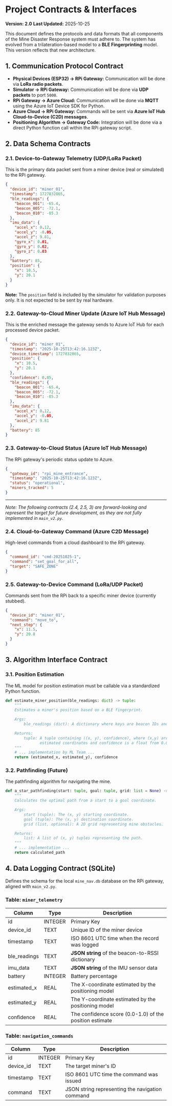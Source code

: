 # Project Contracts & Interfaces
**Version: 2.0**
**Last Updated:** 2025-10-25 

This document defines the protocols and data formats that all components of the Mine Disaster Response system must adhere to. The system has evolved from a trilateration-based model to a **BLE Fingerprinting** model. This version reflects that new architecture.

## 1. Communication Protocol Contract

-   **Physical Devices (ESP32) -> RPi Gateway:** Communication will be done via **LoRa radio packets**.
-   **Simulator -> RPi Gateway:** Communication will be done via **UDP packets** to port `5000`.
-   **RPi Gateway -> Azure Cloud:** Communication will be done via **MQTT** using the Azure IoT Device SDK for Python.
-   **Azure Cloud -> RPi Gateway:** Commands will be sent via **Azure IoT Hub Cloud-to-Device (C2D) messages**.
-   **Positioning Algorithm -> Gateway Code:** Integration will be done via a direct Python function call within the RPi gateway script.

## 2. Data Schema Contracts

### 2.1. Device-to-Gateway Telemetry (UDP/LoRa Packet)

This is the primary data packet sent from a miner device (real or simulated) to the RPi gateway.

```json
{
  "device_id": "miner_01",
  "timestamp": 1727832865,
  "ble_readings": {
    "beacon_001": -65.4,
    "beacon_005": -72.1,
    "beacon_010": -85.3
  },
  "imu_data": {
    "accel_x": 0.12,
    "accel_y": -0.05,
    "accel_z": 9.81,
    "gyro_x": 0.01,
    "gyro_y": 0.02,
    "gyro_z": 0.03
  },
  "battery": 85,
  "position": {
    "x": 10.5,
    "y": 20.1
  }
}
```
**Note:** The `position` field is included by the simulator for validation purposes only. It is not expected to be sent by real hardware.

### 2.2. Gateway-to-Cloud Miner Update (Azure IoT Hub Message)

This is the enriched message the gateway sends to Azure IoT Hub for each processed device packet.

```json
{
  "device_id": "miner_01",
  "timestamp": "2025-10-25T13:42:16.123Z",
  "device_timestamp": 1727832865,
  "position": {
    "x": 10.5,
    "y": 20.1
  },
  "confidence": 0.85,
  "ble_readings": {
    "beacon_001": -65.4,
    "beacon_005": -72.1,
    "beacon_010": -85.3
  },
  "imu_data": {
    "accel_x": 0.12,
    "accel_y": -0.05,
    "accel_z": 9.81
  },
  "battery": 85
}
```

### 2.3. Gateway-to-Cloud Status (Azure IoT Hub Message)

The RPi gateway's periodic status update to Azure.

```json
{
  "gateway_id": "rpi_mine_entrance",
  "timestamp": "2025-10-25T13:42:16.123Z",
  "status": "operational",
  "miners_tracked": 5
}
```
---
*Note: The following contracts (2.4, 2.5, 3) are forward-looking and represent the target for future development, as they are not fully implemented in `main_v2.py`.*
### 2.4. Cloud-to-Gateway Command (Azure C2D Message)

High-level commands from a cloud dashboard to the RPi gateway.

```json
{
  "command_id": "cmd-20251025-1",
  "command": "set_goal_for_all",
  "target": "SAFE_ZONE"
}
```

### 2.5. Gateway-to-Device Command (LoRa/UDP Packet)

Commands sent from the RPi back to a specific miner device (currently stubbed).

```json
{
  "device_id": "miner_01",
  "command": "move_to",
  "next_step": {
    "x": 11.5,
    "y": 20.8
  }
}
```

## 3. Algorithm Interface Contract

### 3.1. Position Estimation

The ML model for position estimation must be callable via a standardized Python function.

```python
def estimate_miner_position(ble_readings: dict) -> tuple:
    """
    Estimates a miner's position based on a BLE fingerprint.

    Args:
        ble_readings (dict): A dictionary where keys are beacon IDs and values are their RSSI.

    Returns:
        tuple: A tuple containing ((x, y), confidence), where (x,y) are the
               estimated coordinates and confidence is a float from 0.0 to 1.0.
    """
    # ... implementation by ML Team ...
    return (estimated_x, estimated_y), confidence
```

### 3.2. Pathfinding (Future)

The pathfinding algorithm for navigating the mine.

```python
def a_star_pathfinding(start: tuple, goal: tuple, grid: list = None) -> list:
    """
    Calculates the optimal path from a start to a goal coordinate.

    Args:
        start (tuple): The (x, y) starting coordinate.
        goal (tuple): The (x, y) destination coordinate.
        grid (list, optional): A 2D grid representing mine obstacles.

    Returns:
        list: A list of (x, y) tuples representing the path.
    """
    # ... implementation ...
    return calculated_path
```

## 4. Data Logging Contract (SQLite)

Defines the schema for the local `mine_nav.db` database on the RPi gateway, aligned with `main_v2.py`.

### Table: `miner_telemetry`

| Column | Type | Description |
|---|---|---|
| id | INTEGER | Primary Key |
| device_id | TEXT | Unique ID of the miner device |
| timestamp | TEXT | ISO 8601 UTC time when the record was logged |
| ble_readings | TEXT | **JSON string** of the beacon-to-RSSI dictionary |
| imu_data | TEXT | **JSON string** of the IMU sensor data |
| battery | INTEGER | Battery percentage |
| estimated_x | REAL | The X-coordinate estimated by the positioning model |
| estimated_y | REAL | The Y-coordinate estimated by the positioning model |
| confidence | REAL | The confidence score (0.0-1.0) of the position estimate |

### Table: `navigation_commands`

| Column | Type | Description |
|---|---|---|
| id | INTEGER | Primary Key |
| device_id | TEXT | The target miner's ID |
| timestamp | TEXT | ISO 8601 UTC time the command was issued |
| command | TEXT | JSON string representing the navigation command |


